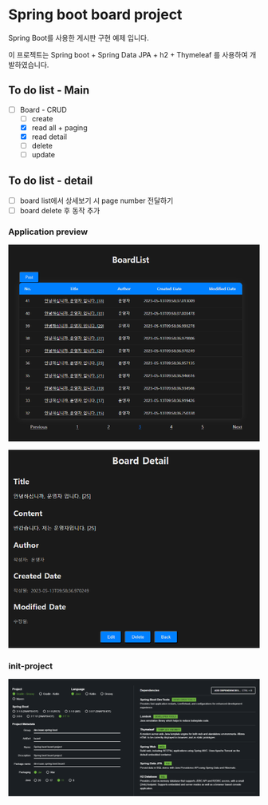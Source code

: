 # Spring boot board project

Spring Boot를 사용한 게시판 구현 예제 입니다.

이 프로젝트는 Spring boot + Spring Data JPA + h2 + Thymeleaf 를 사용하여 개발하였습니다.

## To do list - Main
- [ ] Board - CRUD
  - [ ] create
  - [x] read all + paging
  - [x] read detail
  - [ ] delete
  - [ ] update

## To do list - detail
- [ ] board list에서 상세보기 시 page number 전달하기
- [ ] board delete 후 동작 추가

### Application preview

![Board List](./image/board-list.png)

![Board Detail](./image/board-detail.png)

### init-project
![start](./image/start.png)